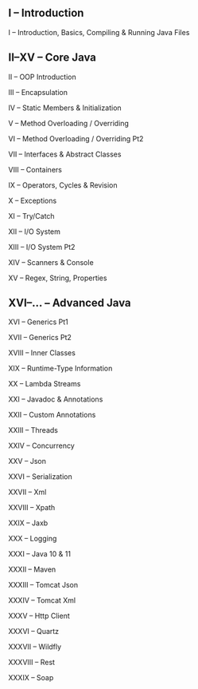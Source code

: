 ## I – Introduction
I – Introduction, Basics, Compiling & Running Java Files

## II–XV – Core Java
II – OOP Introduction

III – Encapsulation

IV – Static Members & Initialization

V – Method Overloading / Overriding

VI – Method Overloading / Overriding Pt2

VII – Interfaces & Abstract Classes

VIII – Containers

IX – Operators, Cycles & Revision

X – Exceptions

XI – Try/Catch

XII – I/O System

XIII – I/O System Pt2

XIV – Scanners & Console

XV – Regex, String, Properties

## XVI–... – Advanced Java
XVI – Generics Pt1

XVII – Generics Pt2

XVIII – Inner Classes

XIX – Runtime-Type Information

XX – Lambda Streams

XXI – Javadoc & Annotations 

XXII – Custom Annotations

XXIII – Threads

XXIV – Concurrency

XXV – Json

XXVI – Serialization

XXVII – Xml

XXVIII – Xpath

XXIX – Jaxb

XXX – Logging

XXXI – Java 10 & 11

XXXII – Maven

XXXIII – Tomcat Json

XXXIV – Tomcat Xml

XXXV – Http Client

XXXVI – Quartz

XXXVII – Wildfly

XXXVIII – Rest

XXXIX – Soap
